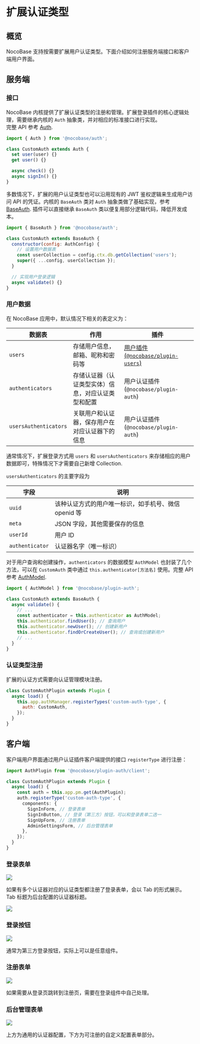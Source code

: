 # 扩展认证类型

## 概览

NocoBase 支持按需要扩展用户认证类型。下面介绍如何注册服务端接口和客户端用户界面。

## 服务端

### 接口

NocoBase 内核提供了扩展认证类型的注册和管理。扩展登录插件的核心逻辑处理，需要继承内核的 `Auth` 抽象类，并对相应的标准接口进行实现。  
完整 API 参考 [Auth](../../../api/auth/auth.md).

```typescript
import { Auth } from '@nocobase/auth';

class CustomAuth extends Auth {
  set user(user) {}
  get user() {}

  async check() {}
  async signIn() {}
}
```

多数情况下，扩展的用户认证类型也可以沿用现有的 JWT 鉴权逻辑来生成用户访问 API 的凭证。内核的 `BaseAuth` 类对 `Auth` 抽象类做了基础实现，参考 [BaseAuth](../../../api/auth/base-auth.md). 插件可以直接继承 `BaseAuth` 类以便复用部分逻辑代码，降低开发成本。

```javascript
import { BaseAuth } from '@nocobase/auth';

class CustomAuth extends BaseAuth {
  constructor(config: AuthConfig) {
    // 设置用户数据表
    const userCollection = config.ctx.db.getCollection('users');
    super({ ...config, userCollection });
  }

  // 实现用户登录逻辑
  async validate() {}
}
```

### 用户数据

在 NocoBase 应用中，默认情况下相关的表定义为：

| 数据表                | 作用                                               | 插件                                                        |
| --------------------- | -------------------------------------------------- | ----------------------------------------------------------- |
| `users`               | 存储用户信息，邮箱、昵称和密码等                   | [用户插件 (`@nocobase/plugin-users`)](../../users/index.md) |
| `authenticators`      | 存储认证器（认证类型实体）信息，对应认证类型和配置 | 用户认证插件 (`@nocobase/plugin-auth`)                      |
| `usersAuthenticators` | 关联用户和认证器，保存用户在对应认证器下的信息     | 用户认证插件 (`@nocobase/plugin-auth`)                      |

通常情况下，扩展登录方式用 `users` 和 `usersAuthenticators` 来存储相应的用户数据即可，特殊情况下才需要自己新增 Collection.

`usersAuthenticators` 的主要字段为

| 字段            | 说明                                                 |
| --------------- | ---------------------------------------------------- |
| `uuid`          | 该种认证方式的用户唯一标识，如手机号、微信 openid 等 |
| `meta`          | JSON 字段，其他需要保存的信息                        |
| `userId`        | 用户 ID                                              |
| `authenticator` | 认证器名字（唯一标识）                               |

对于用户查询和创建操作，`authenticators` 的数据模型 `AuthModel` 也封装了几个方法，可以在 `CustomAuth` 类中通过 `this.authenticator[方法名]` 使用。完整 API 参考 [AuthModel](../dev/api.md#authmodel).

```ts
import { AuthModel } from '@nocobase/plugin-auth';

class CustomAuth extends BaseAuth {
  async validate() {
    // ...
    const authenticator = this.authenticator as AuthModel;
    this.authenticator.findUser(); // 查询用户
    this.authenticator.newUser(); // 创建新用户
    this.authenticator.findOrCreateUser(); // 查询或创建新用户
    // ...
  }
}
```

### 认证类型注册

扩展的认证方式需要向认证管理模块注册。

```javascript
class CustomAuthPlugin extends Plugin {
  async load() {
    this.app.authManager.registerTypes('custom-auth-type', {
      auth: CustomAuth,
    });
  }
}
```

## 客户端

客户端用户界面通过用户认证插件客户端提供的接口 `registerType` 进行注册：

```ts
import AuthPlugin from '@nocobase/plugin-auth/client';

class CustomAuthPlugin extends Plugin {
  async load() {
    const auth = this.app.pm.get(AuthPlugin);
    auth.registerType('custom-auth-type', {
      components: {
        SignInForm, // 登录表单
        SignInButton, // 登录（第三方）按钮，可以和登录表单二选一
        SignUpForm, // 注册表单
        AdminSettingsForm, // 后台管理表单
      },
    });
  }
}
```

### 登录表单

![](https://nocobase-docs.oss-cn-beijing.aliyuncs.com/33afe18f229c3db45c7a1921c2c050b7.png)

如果有多个认证器对应的认证类型都注册了登录表单，会以 Tab 的形式展示。Tab 标题为后台配置的认证器标题。

![](https://nocobase-docs.oss-cn-beijing.aliyuncs.com/ada6d7add744be0c812359c23bf4c7fc.png)

### 登录按钮

![](https://nocobase-docs.oss-cn-beijing.aliyuncs.com/e706f7785782adc77b0f4ee4faadfab8.png)

通常为第三方登录按钮，实际上可以是任意组件。

### 注册表单

![](https://nocobase-docs.oss-cn-beijing.aliyuncs.com/f95c53431bf21ec312fcfd51923f0b42.png)

如果需要从登录页跳转到注册页，需要在登录组件中自己处理。

### 后台管理表单

![](https://nocobase-docs.oss-cn-beijing.aliyuncs.com/f4b544b5b0f5afee5621ad4abf66b24f.png)

上方为通用的认证器配置，下方为可注册的自定义配置表单部分。